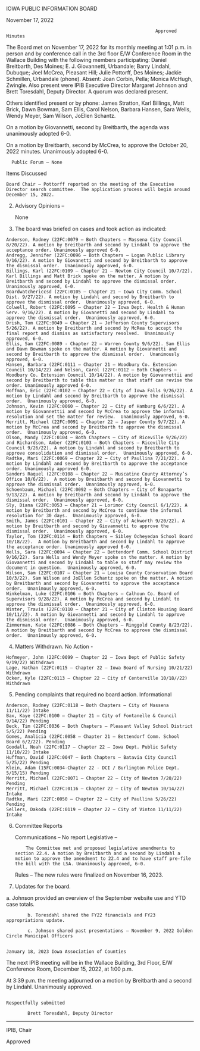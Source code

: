

IOWA PUBLIC INFORMATION BOARD

November 17, 2022

                                                            Approved Minutes

The Board met on November 17, 2022 for its monthly meeting at 1:01 p.m. in person and by conference call in the 3rd floor E/W Conference Room in the Wallace Building with the following members participating: Daniel Breitbarth, Des Moines; E. J. Giovannetti, Urbandale; Barry Lindahl, Dubuque; Joel McCrea, Pleasant Hill; Julie Pottorff, Des Moines; Jackie Schmillen, Urbandale (phone). Absent: Joan Corbin, Pella; Monica McHugh, Zwingle. Also present were IPIB Executive Director Margaret Johnson and Brett Toresdahl, Deputy Director. A quorum was declared present.

Others identified present or by phone: James Stratton, Karl Billings, Matt Brick, Dawn Bowman, Sam Ellis, Carol Nelson, Barbara Hansen, Sara Wells, Wendy Meyer, Sam Wilson, JoEllen Schantz.

On a motion by Giovannetti, second by Breitbarth, the agenda was unanimously adopted 6-0.

On a motion by Breitbarth, second by McCrea, to approve the October 20, 2022 minutes. Unanimously adopted 6-0.

      Public Forum – None

Items Discussed

    Board Chair – Pottorff reported on the meeting of the Executive Director search committee.  The application process will begin around December 15, 2022.

2) Advisory Opinions –

    None

 3)  The board was briefed on cases and took action as indicated: 

    Anderson, Rodney (22FC:0079 – Both Chapters – Massena City Council 8/20/22). A motion by Breitbarth and second by Lindahl to approve the acceptance order. Unanimously approved 6-0.
    Andregg, Jennifer (22FC:0096 – Both Chapters – Logan Public Library 9/16/22). A motion by Giovanetti and second by Breitbarth to approve the dismissal order.  Unanimously approved, 6-0.
    Billings, Karl (22FC:0109 – Chapter 21 – Newton City Council 10/7/22). Karl Billings and Matt Brick spoke on the matter. A motion by Breitbarth and second by Lindahl to approve the dismissal order.  Unanimously approved, 6-0.
    Boardwatchericcsd (22FC:0105 – Chapter 21 – Iowa City Comm. School Dist. 9/27/22). A motion by Lindahl and second by Breitbarth to approve the dismissal order.  Unanimously approved, 6-0.
    Colwell, Robert (22FC:0095 – Chapter 22 – Iowa Dept. Health & Human Serv. 9/16/22). A motion by Giovanetti and second by Lindahl to approve the dismissal order.  Unanimously approved, 6-0.
    Drish, Tom (22FC:0049 – Chapter 21 – Jefferson County Supervisors 5/26/22). A motion by Breitbarth and second by McRea to accept the final report and dismiss as satisfactory resolved.  Unanimously approved, 6-0.
    Ellis, Sam (22FC:0089 - Chapter 22 – Warren County 9/6/22). Sam Ellis and Dawn Bowman spoke on the matter. A motion by Giovannetti and second by Breitbarth to approve the dismissal order.  Unanimously approved, 6-0.
    Hansen, Barbara (22FC:0111 – Chapter 21 – Woodbury Co. Extension Council 10/14/22) and Nelson, Carol (22FC:0112 – Both Chapters – Woodbury Co. Extension Council 10/14/22). A motion by Giovannettii and second by Breitbarth to table this matter so that staff can revise the order. Unanimously approved 6-0.
    Hoffman, Eric (22FC:0102 – Chapter 22 – City of Iowa Falls 9/26/22). A motion by Lindahl and second by Breitbarth to approve the dismissal order.  Unanimously approved, 6-0.
    Johnson, Kevin (22FC:0060 – Chapter 22 – City of Hamburg 6/6/22). A motion by Giovannettii and second by McCrea to approve the informal resolution and set the matter for review.  Unanimously approved, 6-0.
    Merritt, Michael (22FC:0091 – Chapter 22 – Jasper County 9/7/22). A motion by McCrea and second by Breitbarth to approve the dismissal order.  Unanimously approved, 6-0.
    Olson, Mandy (22FC:0104 – Both Chapters – City of Riceville 9/26/22) and Richardson, Amber (22FC:0103 – Both Chapters – Riceville City Council 9/26/22). A motion by Lindahl and second by Breitbarth to approve consolidation and dismissal order.  Unanimously approved, 6-0.
    Radtke, Mari (22FC:0069 – Chapter 22 – City of Paullina 7/21/22). A motion by Lindahl and second by Breitbarth to approve the acceptance order. Unanimously approved 6-0.
    Sanders Raquel (22FC:0108 – Chapter 22 – Muscatine County Attorney’s Office 10/6/22).  A motion by Breitbarth and second by Giovannetti to approve the dismissal order.  Unanimously approved, 6-0.
    Schoenbaum, Michael (22FC:0092 – Both Chapters – City of Bonaparte 9/13/22). A motion by Breitbarth and second by Lindahl to approve the dismissal order.  Unanimously approved, 6-0.
    Sly, Diana (22FC:0053 – Chapter 21 – Lorimor City Council 6/1/22). A motion by Breitbarth and second by McCrea to continue the informal resolution for 30 days.  Unanimously approved, 6-0.
    Smith, James (22FC:0101 – Chapter 22 – City of Ackworth 9/20/22). A motion by Breitbarth and second by Giovannetti to approve the dismissal order.  Unanimously approved, 6-0.
    Taylor, Tom (22FC:0114 – Both Chapters – Sibley Ocheyedan School Board 10/18/22).  A motion by Breitbarth and second by Lindahl to approve the acceptance order. Unanimously approved 6-0.
    Wells, Sara (22FC:0094 – Chapter 22 – Bettendorf Comm. School District 9/16/22). Sara Wells and Wendy Meyer spoke on the matter. A motion by Giovannetti and second by Lindahl to table so staff may review the document in question.  Unanimously approved, 6-0.
    Wilson, Sam (22FC:0107 – Chapter 21 – Louisa County Conservation Board 10/3/22). Sam Wilson and JoEllen Schantz spoke on the matter. A motion by Breitbarth and second by Giovannetti to approve the acceptance order.  Unanimously approved, 6-0.
    Winkelman, Luke (22FC:0106 – Both Chapters – Calhoun Co. Board of Supervisors 9/28/22). A motion by McCrea and second by Lindahl to approve the dismissal order.  Unanimously approved, 6-0.
    Winter, Travis (22FC:0110 – Chapter 21 – City of Clinton Housing Board 10/11/22). A motion by Giovannetti and second by Lindahl to approve the dismissal order.  Unanimously approved, 6-0.
    Zimmerman, Kate (22FC:0086 – Both Chapters – Ringgold County 8/23/22).  A motion by Breitbarth and second by McCrea to approve the dismissal order.  Unanimously approved, 6-0.

  4)   Matters Withdrawn. No Action -

    Hofmeyer, John (22FC:0099 – Chapter 22 – Iowa Dept of Public Safety 9/19/22) Withdrawn
    Lage, Nathan (22FC:0115 – Chapter 22 – Iowa Board of Nursing 10/21/22)  Withdrawn
    Ocker, Kyle (22FC:0113 – Chapter 22 – City of Centerville 10/18//22) Withdrawn

  5)  Pending complaints that required no board action.  Informational

    Anderson, Rodney (22FC:0118 – Both Chapters – City of Massena 11/11/22) Intake
    Bax, Kaye (22FC:0100 – Chapter 21 – City of Fontanelle & Council 9/14/22) Pending
    Beck, Tim (22FC:0036 – Both Chapters – Pleasant Valley School District 5/5/22) Pending    
    Gomes, Analicia (22FC:0058 – Chapter 21 – Bettendorf Comm. School Board 6/2/22). Pending
    Goodall, Noah (22FC:0117 – Chapter 22 – Iowa Dept. Public Safety 11/10/22) Intake
    Huffman, David (22FC:0047 – Both Chapters – Batavia City Council 5/25/22) Pending
    Klein, Adam (15FC:0034-Chapter 22 - DCI / Burlington Police Dept. 5/15/15) Pending
    Merritt, Michael (22FC:0071 – Chapter 22 – City of Newton 7/20/22) Pending
    Merritt, Michael (22FC:0116 – Chapter 22 – City of Newton 10/14/22) Intake
    Radtke, Mari (22FC:0050 – Chapter 22 – City of Paullina 5/26/22) Pending
    Sellers, Dakoda (22FC:0119 – Chapter 22 – City of Vinton 11/11/22) Intake

6)  Committee Reports

    Communications – No report
    Legislative –            

            The Committee met and proposed legislative amendments to section 22.4. A motion by Breitbarth and a second by Lindahl a motion to approve the amendment to 22.4 and to have staff pre-file the bill with the LSA. Unanimously approved, 6-0.

    Rules – The new rules were finalized on November 16, 2023.

8)  Updates for the board.

a. Johnson provided an overview of the September website use and YTD case totals.

            b. Toresdahl shared the FY22 financials and FY23 appropriations update.

            c. Johnson shared past presentations – November 9, 2022 Golden Circle Municipal Officers                                           

                                                                        January 18, 2023 Iowa Association of Counties                                                                                           

The next IPIB meeting will be in the Wallace Building, 3rd Floor, E/W Conference Room, December 15, 2022, at 1:00 p.m.

At 3:39 p.m. the meeting adjourned on a motion by Breitbarth and a second by Lindahl.  Unanimously approved.                                                                                       

                                                                                                Respectfully submitted

            Brett Toresdahl, Deputy Director 

__________________________

IPIB, Chair

Approved

